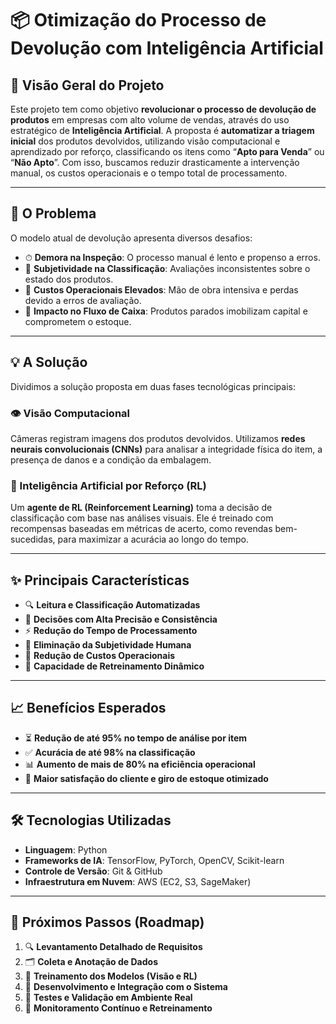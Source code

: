 # 📦 Otimização do Processo de Devolução com Inteligência Artificial

## 📝 Visão Geral do Projeto  
Este projeto tem como objetivo **revolucionar o processo de devolução de produtos** em empresas com alto volume de vendas, através do uso estratégico de **Inteligência Artificial**. A proposta é **automatizar a triagem inicial** dos produtos devolvidos, utilizando visão computacional e aprendizado por reforço, classificando os itens como “**Apto para Venda**” ou “**Não Apto**”. Com isso, buscamos reduzir drasticamente a intervenção manual, os custos operacionais e o tempo total de processamento.

---

## 🎯 O Problema  
O modelo atual de devolução apresenta diversos desafios:

- ⏱ **Demora na Inspeção**: O processo manual é lento e propenso a erros.  
- 🤔 **Subjetividade na Classificação**: Avaliações inconsistentes sobre o estado dos produtos.  
- 💸 **Custos Operacionais Elevados**: Mão de obra intensiva e perdas devido a erros de avaliação.  
- 🧊 **Impacto no Fluxo de Caixa**: Produtos parados imobilizam capital e comprometem o estoque.

---

## 💡 A Solução  
Dividimos a solução proposta em duas fases tecnológicas principais:

### 👁️ Visão Computacional  
Câmeras registram imagens dos produtos devolvidos. Utilizamos **redes neurais convolucionais (CNNs)** para analisar a integridade física do item, a presença de danos e a condição da embalagem.

### 🧠 Inteligência Artificial por Reforço (RL)  
Um **agente de RL (Reinforcement Learning)** toma a decisão de classificação com base nas análises visuais. Ele é treinado com recompensas baseadas em métricas de acerto, como revendas bem-sucedidas, para maximizar a acurácia ao longo do tempo.

---

## ✨ Principais Características

- 🔍 **Leitura e Classificação Automatizadas**  
- 🎯 **Decisões com Alta Precisão e Consistência**  
- ⚡ **Redução do Tempo de Processamento**  
- 🤖 **Eliminação da Subjetividade Humana**  
- 💼 **Redução de Custos Operacionais**  
- 🔁 **Capacidade de Retreinamento Dinâmico**

---

## 📈 Benefícios Esperados

- ⏳ **Redução de até 95% no tempo de análise por item**  
- ✅ **Acurácia de até 98% na classificação**  
- 📊 **Aumento de mais de 80% na eficiência operacional**  
- 🤝 **Maior satisfação do cliente e giro de estoque otimizado**

---

## 🛠️ Tecnologias Utilizadas

- **Linguagem**: Python  
- **Frameworks de IA**: TensorFlow, PyTorch, OpenCV, Scikit-learn  
- **Controle de Versão**: Git & GitHub  
- **Infraestrutura em Nuvem**: AWS (EC2, S3, SageMaker)

---

## 🚀 Próximos Passos (Roadmap)

1. 🔍 **Levantamento Detalhado de Requisitos**  
2. 🗂️ **Coleta e Anotação de Dados**  
3. 🧪 **Treinamento dos Modelos (Visão e RL)**  
4. 🧩 **Desenvolvimento e Integração com o Sistema**  
5. 🧾 **Testes e Validação em Ambiente Real**  
6. 🔄 **Monitoramento Contínuo e Retreinamento**